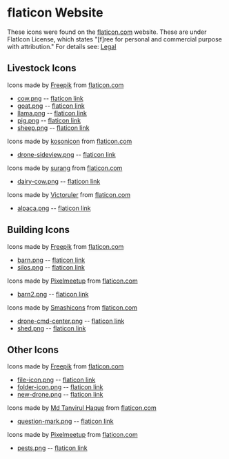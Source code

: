 # flaticon Website
These icons were found on the [flaticon.com](https://www.flaticon.com/) website.  These are under FlatIcon License, which states "[f]ree for personal and commercial purpose with attribution." For details see: [Legal](https://www.freepikcompany.com/legal)

## Livestock Icons
Icons made by [Freepik](https://www.freepik.com) from [flaticon.com](https://www.flaticon.com/)
* [cow.png](cow.png) -- [flaticon link](https://www.flaticon.com/free-icon/cow_2194839)
* [goat.png](goat.png) -- [flaticon link](https://www.flaticon.com/free-icon/goat_924295)
* [llama.png](llama.png) -- [flaticon link](https://www.flaticon.com/free-icon/llama_427486)
* [pig.png](pig.png) -- [flaticon link](https://www.flaticon.com/premium-icon/pig_2120219)
* [sheep.png](sheep.png)  -- [flaticon link](https://www.flaticon.com/free-icon/sheep_1864665)

Icons made by [kosonicon](https://www.flaticon.com/authors/kosonicon) from [flaticon.com](https://www.flaticon.com/)
* [drone-sideview.png](drone-sideview.png) -- [flaticon link](https://www.flaticon.com/premium-icon/drone_2541663)

Icons made by [surang](https://www.flaticon.com/authors/surang) from [flaticon.com](https://www.flaticon.com/)
* [dairy-cow.png](dairy-cow.png) -- [flaticon link](https://www.flaticon.com/free-icon/cow_2395765)

Icons made by [Victoruler](https://www.flaticon.com/authors/victoruler) from [flaticon.com](https://www.flaticon.com/)
* [alpaca.png](alpaca.png)  -- [flaticon link](https://www.flaticon.com/premium-icon/alpaca_2097753)


## Building Icons

Icons made by [Freepik](https://www.freepik.com) from [flaticon.com](https://www.flaticon.com/)
* [barn.png](barn.png) -- [flaticon link](https://www.flaticon.com/free-icon/barn_1656360)
* [silos.png](silos.png) -- [flaticon link](https://www.flaticon.com/free-icon/silo_517589)

Icons made by [Pixelmeetup](https://www.flaticon.com/authors/pixelmeetup) from [flaticon.com](https://www.flaticon.com/)
* [barn2.png](barn2.png) -- [flaticon link](https://www.flaticon.com/free-icon/barn_2674297)


Icons made by [Smashicons](https://smashicons.com/) from [flaticon.com](https://www.flaticon.com/)
* [drone-cmd-center.png](drone-cmd-center.png) -- [flaticon link](https://www.flaticon.com/free-icon/barn_2826253)
* [shed.png](shed.png) -- [flaticon link](https://www.flaticon.com/premium-icon/shed_3812870)


## Other Icons

Icons made by [Freepik](https://www.freepik.com) from [flaticon.com](https://www.flaticon.com/)
* [file-icon.png](file-icon.png) --  [flaticon link](https://www.flaticon.com/free-icon/menu_3208750)
* [folder-icon.png](folder-icon.png) -- [flaticon link](https://www.flaticon.com/free-icon/folder_3208714)
* [new-drone.png](drone.png) -- [flaticon link](https://www.flaticon.com/free-icon/drone_90904)

Icons made by [Md Tanvirul Haque](https://www.flaticon.com/authors/md-tanvirul-haque) from [flaticon.com](https://www.flaticon.com/)
* [question-mark.png](question-mark.png) -- [flaticon link](https://www.flaticon.com/premium-icon/question-mark_3097257)

Icons made by [Pixelmeetup](https://www.flaticon.com/authors/pixelmeetup) from [flaticon.com](https://www.flaticon.com/)
* [pests.png](pests.png) -- [flaticon link](https://www.flaticon.com/packs/farming-96)
